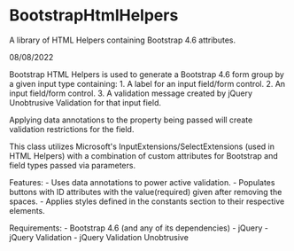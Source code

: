 # BootstrapHtmlHelpers
A library of HTML Helpers containing Bootstrap 4.6 attributes.

08/08/2022

Bootstrap HTML Helpers is used to generate a Bootstrap 4.6 form group by a given input type containing:
	1. A label for an input field/form control.
	2. An input field/form control.
	3. A validation message created by jQuery Unobtrusive Validation for that input field.
    
Applying data annotations to the property being passed will create validation restrictions for the field.

This class utilizes Microsoft's InputExtensions/SelectExtensions (used in HTML Helpers) with a combination of custom attributes for Bootstrap and field types passed via parameters.

Features:
	- Uses data annotations to power active validation.
	- Populates buttons with ID attributes with the value(required) given after removing the spaces.
	- Applies styles defined in the constants section to their respective elements.

Requirements:
	- Bootstrap 4.6 (and any of its dependencies)
	- jQuery
	- jQuery Validation
	- jQuery Validation Unobtrusive
